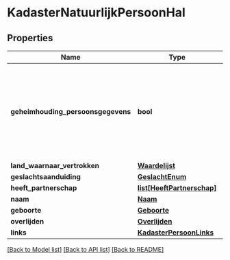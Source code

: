 # KadasterNatuurlijkPersoonHal

## Properties
Name | Type | Description | Notes
------------ | ------------- | ------------- | -------------
**geheimhouding_persoonsgegevens** | **bool** | Aanduiding die aangeeft dat gegevens van een persoon wel of niet verstrekt mogen worden. | [optional] 
**land_waarnaar_vertrokken** | [**Waardelijst**](Waardelijst.md) |  | [optional] 
**geslachtsaanduiding** | [**GeslachtEnum**](GeslachtEnum.md) |  | [optional] 
**heeft_partnerschap** | [**list[HeeftPartnerschap]**](HeeftPartnerschap.md) |  | [optional] 
**naam** | [**Naam**](Naam.md) |  | [optional] 
**geboorte** | [**Geboorte**](Geboorte.md) |  | [optional] 
**overlijden** | [**Overlijden**](Overlijden.md) |  | [optional] 
**links** | [**KadasterPersoonLinks**](KadasterPersoonLinks.md) |  | [optional] 

[[Back to Model list]](../README.md#documentation-for-models) [[Back to API list]](../README.md#documentation-for-api-endpoints) [[Back to README]](../README.md)

